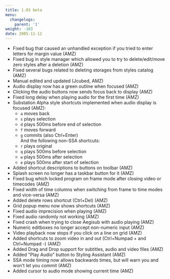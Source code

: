 ```yaml
---
title: 1.03 beta
menu:
  changelogs:
    parent: '1'
weight: -103
date: 2005-11-12
---
```


- Fixed bug that caused an unhandled exception if you tried to enter letters for margin value (AMZ)
- Fixed bug in style manager which allowed you to try to delete/edit/move zero styles after a deletion (AMZ)
- Fixed several bugs related to deleting storages from styles catalog (AMZ)
- Manual edited and updated (Jcubed, AMZ)
- Audio display now has a green outline when focused (AMZ)
- Clicking the audio buttons now sends focus back to display (AMZ)
- Fixed long delay when playing audio for the first time (AMZ)
- Substation Alpha style shortcuts implemented when audio display is focused (AMZ): 
  - `a` moves back
  - `s` plays selection
  - `d` plays 500ms before end of selection
  - `f` moves forward
  - `g` commits (also Ctrl+Enter)</br>
  And the following non-SSA shortcuts:
  - `r` plays original
  - `q` plays 500ms before selection
  - `w` plays 500ms after selection
  - `e` plays 500ms after start of selection
- Added shortcut descriptions to buttons on toolbar (AMZ)
- Splash screen no longer has a taskbar button for it (AMZ)
- Fixed bug which locked program on frame mode after closing video or timecodes (AMZ)
- Fixed width of time columns when switching from frame to time modes and vice-versa (AMZ)
- Added delete rows shortcut (Ctrl+Del) (AMZ)
- Grid popup menu now shows shortcuts (AMZ)
- Fixed audio imprecision when playing (AMZ)
- Fixed audio randomly not working (AMZ)
- Fixed crash when trying to close Aegisub with audio playing (AMZ)
- Numeric editboxes no longer accept non-numeric input (AMZ)
- Video playback now stops if you click on a line on grid (AMZ)
- Added shortcuts to zoom video in and out (Ctrl+Numpad + and Ctrl+Numpad -) (AMZ)
- Added Drag and Drop support for subtitles, audio and video files (AMZ)
- Added "Play Audio" button to Styling Assistant (AMZ)
- SSA mode timing now allows backwards times, but will warn you and won't let you commit (AMZ)
- Added cursor to audio mode showing current time (AMZ)
